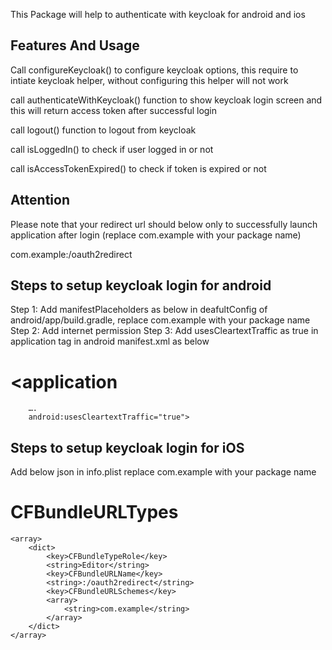 
This Package will help to authenticate with keycloak for android and ios

## Features And Usage
Call configureKeycloak() to configure keycloak options, this require to intiate keycloak helper, without configuring this helper will not work

 call authenticateWithKeycloak() function to show keycloak login screen and this will return access token after successful login

 call logout() function to logout from keycloak

 call isLoggedIn() to check if user logged in or not
 
 call isAccessTokenExpired() to check if token is expired or not

## Attention

Please note that your redirect url should below only to successfully launch application after login (replace com.example with your package name)

com.example:/oauth2redirect

## Steps to setup keycloak login for android

Step 1: 
  Add manifestPlaceholders as below in deafultConfig of android/app/build.gradle, replace com.example with your package name
Step 2: 
Add internet permission
<uses-permission android:name="android.permission.INTERNET"/>
Step 3:
Add usesCleartextTraffic as true in application tag in android manifest.xml as below
# <application
        ….
        android:usesCleartextTraffic="true">


## Steps to setup keycloak login for iOS

Add below json in info.plist replace com.example with your package name

# <key>CFBundleURLTypes</key>
    <array>
        <dict>
            <key>CFBundleTypeRole</key>
            <string>Editor</string>
            <key>CFBundleURLName</key>
            <string>:/oauth2redirect</string>
            <key>CFBundleURLSchemes</key>
            <array>
                <string>com.example</string>
            </array>
        </dict>
    </array> 


